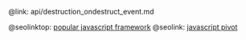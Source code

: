 @link: api/destruction_ondestruct_event.md

@seolinktop: [popular javascript framework](https://webix.com)
@seolink: [javascript pivot](https://webix.com/pivot/)